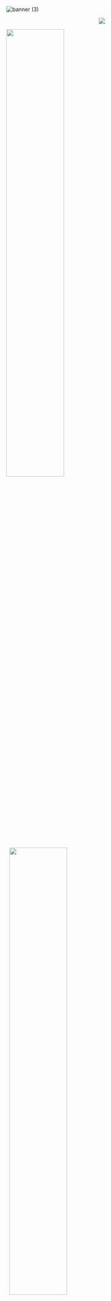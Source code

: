 


![banner (3)](https://user-images.githubusercontent.com/86687715/190827731-47cefe44-ab2f-4f6f-8a0e-371c9aa2f113.png)



<p align="center">
  <a href="https://skillicons.dev">
    <img src="https://skillicons.dev/icons?i=git,html,css,javascript,nodejs" />
  </a>
</p>

  
  
  
  
  <div class='container'>
<img style="height: auto; width: 55%;" class="img" src="https://github-readme-stats.vercel.app/api?username=Rodr1goTavares&show_icons=true&theme=blue-green" />
&nbsp;

&nbsp;
<img style="height: auto; width: 55%;" class="img" src="https://github-readme-stats.vercel.app/api/top-langs/?username=Rodr1goTavares&theme=blue-green&langs_count=8&layout=compact" /></div>
</div>
  
  
  
  
  
  
  
  
  
  











  
  
  
  










